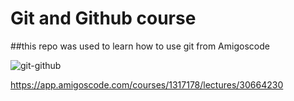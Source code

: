 # Git and Github course

##this repo was used to learn how to use git from Amigoscode

![git-github](https://github.com/Gorocy/learning-git/assets/122380817/746d3977-7517-4446-9727-a867e42523c2)

https://app.amigoscode.com/courses/1317178/lectures/30664230
